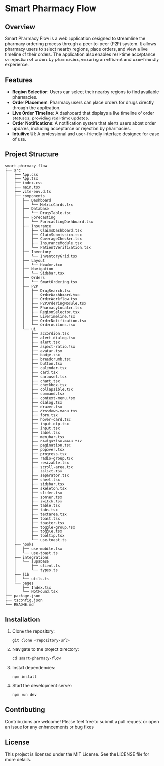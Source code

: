 # Smart Pharmacy Flow

## Overview
Smart Pharmacy Flow is a web application designed to streamline the pharmacy ordering process through a peer-to-peer (P2P) system. It allows pharmacy users to select nearby regions, place orders, and view a live timeline of their orders. The application also enables real-time acceptance or rejection of orders by pharmacies, ensuring an efficient and user-friendly experience.

## Features
- **Region Selection**: Users can select their nearby regions to find available pharmacies.
- **Order Placement**: Pharmacy users can place orders for drugs directly through the application.
- **Live Order Timeline**: A dashboard that displays a live timeline of order statuses, providing real-time updates.
- **Order Notifications**: A notification system that alerts users about order updates, including acceptance or rejection by pharmacies.
- **Intuitive UI**: A professional and user-friendly interface designed for ease of use.

## Project Structure
```
smart-pharmacy-flow
├── src
│   ├── App.css
│   ├── App.tsx
│   ├── index.css
│   ├── main.tsx
│   ├── vite-env.d.ts
│   ├── components
│   │   ├── Dashboard
│   │   │   └── MetricCards.tsx
│   │   ├── Database
│   │   │   └── DrugsTable.tsx
│   │   ├── Forecasting
│   │   │   └── ForecastingDashboard.tsx
│   │   ├── Insurance
│   │   │   ├── ClaimsDashboard.tsx
│   │   │   ├── ClaimSubmission.tsx
│   │   │   ├── CoverageChecker.tsx
│   │   │   ├── InsuranceModule.tsx
│   │   │   └── PatientVerification.tsx
│   │   ├── Inventory
│   │   │   └── InventoryGrid.tsx
│   │   ├── Layout
│   │   │   └── Header.tsx
│   │   ├── Navigation
│   │   │   └── Sidebar.tsx
│   │   ├── Orders
│   │   │   └── SmartOrdering.tsx
│   │   ├── P2P
│   │   │   ├── DrugSearch.tsx
│   │   │   ├── OrderDashboard.tsx
│   │   │   ├── OrderWorkflow.tsx
│   │   │   ├── P2POrderingModule.tsx
│   │   │   ├── PharmacyLocator.tsx
│   │   │   ├── RegionSelector.tsx
│   │   │   ├── LiveTimeline.tsx
│   │   │   ├── OrderNotification.tsx
│   │   │   └── OrderActions.tsx
│   │   └── ui
│   │       ├── accordion.tsx
│   │       ├── alert-dialog.tsx
│   │       ├── alert.tsx
│   │       ├── aspect-ratio.tsx
│   │       ├── avatar.tsx
│   │       ├── badge.tsx
│   │       ├── breadcrumb.tsx
│   │       ├── button.tsx
│   │       ├── calendar.tsx
│   │       ├── card.tsx
│   │       ├── carousel.tsx
│   │       ├── chart.tsx
│   │       ├── checkbox.tsx
│   │       ├── collapsible.tsx
│   │       ├── command.tsx
│   │       ├── context-menu.tsx
│   │       ├── dialog.tsx
│   │       ├── drawer.tsx
│   │       ├── dropdown-menu.tsx
│   │       ├── form.tsx
│   │       ├── hover-card.tsx
│   │       ├── input-otp.tsx
│   │       ├── input.tsx
│   │       ├── label.tsx
│   │       ├── menubar.tsx
│   │       ├── navigation-menu.tsx
│   │       ├── pagination.tsx
│   │       ├── popover.tsx
│   │       ├── progress.tsx
│   │       ├── radio-group.tsx
│   │       ├── resizable.tsx
│   │       ├── scroll-area.tsx
│   │       ├── select.tsx
│   │       ├── separator.tsx
│   │       ├── sheet.tsx
│   │       ├── sidebar.tsx
│   │       ├── skeleton.tsx
│   │       ├── slider.tsx
│   │       ├── sonner.tsx
│   │       ├── switch.tsx
│   │       ├── table.tsx
│   │       ├── tabs.tsx
│   │       ├── textarea.tsx
│   │       ├── toast.tsx
│   │       ├── toaster.tsx
│   │       ├── toggle-group.tsx
│   │       ├── toggle.tsx
│   │       ├── tooltip.tsx
│   │       └── use-toast.ts
│   ├── hooks
│   │   ├── use-mobile.tsx
│   │   └── use-toast.ts
│   ├── integrations
│   │   └── supabase
│   │       ├── client.ts
│   │       └── types.ts
│   ├── lib
│   │   └── utils.ts
│   └── pages
│       ├── Index.tsx
│       └── NotFound.tsx
├── package.json
├── tsconfig.json
└── README.md
```

## Installation
1. Clone the repository:
   ```
   git clone <repository-url>
   ```
2. Navigate to the project directory:
   ```
   cd smart-pharmacy-flow
   ```
3. Install dependencies:
   ```
   npm install
   ```
4. Start the development server:
   ```
   npm run dev
   ```

## Contributing
Contributions are welcome! Please feel free to submit a pull request or open an issue for any enhancements or bug fixes.

## License
This project is licensed under the MIT License. See the LICENSE file for more details.